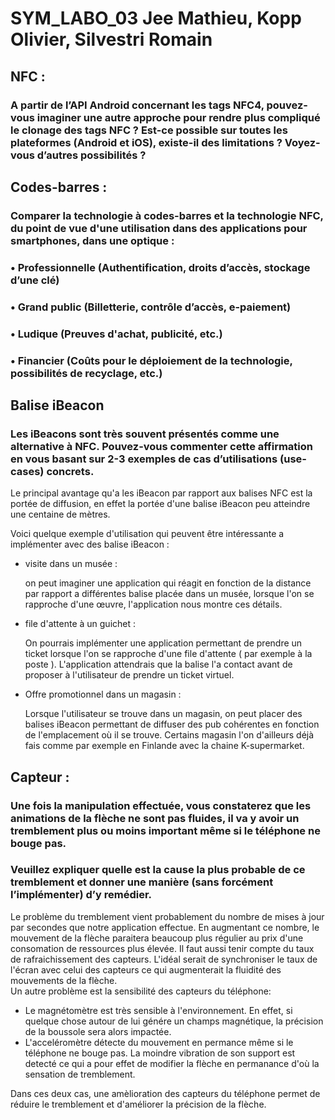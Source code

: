 # SYM_LABO_03 Jee Mathieu, Kopp Olivier, Silvestri Romain

## NFC :

### A partir de l’API Android concernant les tags NFC4, pouvez-vous imaginer une autre approche pour rendre plus compliqué le clonage des tags NFC ? Est-ce possible sur toutes les plateformes (Android et iOS), existe-il des limitations ? Voyez-vous d’autres possibilités ?

## Codes-barres :

### Comparer la technologie à codes-barres et la technologie NFC, du point de vue d'une utilisation dans des applications pour smartphones, dans une optique :

### • Professionnelle (Authentification, droits d’accès, stockage d’une clé)

### • Grand public (Billetterie, contrôle d’accès, e-paiement)

### • Ludique (Preuves d'achat, publicité, etc.)

### • Financier (Coûts pour le déploiement de la technologie, possibilités de recyclage, etc.)

## Balise iBeacon

### Les iBeacons sont très souvent présentés comme une alternative à NFC. Pouvez-vous commenter cette affirmation en vous basant sur 2-3 exemples de cas d’utilisations (use-cases) concrets.

Le principal avantage qu'a les iBeacon par rapport aux balises NFC est la portée de diffusion, en effet la portée d'une balise iBeacon peu atteindre une centaine de mètres.

Voici quelque exemple d'utilisation qui peuvent être intéressante a implémenter avec des balise iBeacon :

- visite dans un musée :

  on peut imaginer une application qui réagit en fonction de la distance par rapport a différentes balise placée dans un musée, lorsque l'on se rapproche d'une œuvre, l'application nous montre ces détails.

- file d'attente à un guichet :

  On pourrais implémenter une application permettant de prendre un ticket lorsque l'on se rapproche d'une file d'attente ( par exemple à la poste ). L'application attendrais que la balise l'a contact avant de proposer à l'utilisateur de prendre un ticket virtuel.

- Offre promotionnel dans un magasin :

  Lorsque l'utilisateur se trouve dans un magasin, on peut placer des balises iBeacon permettant de diffuser des pub cohérentes en fonction de l'emplacement où il se trouve. Certains magasin l'on d'ailleurs déjà fais comme par exemple en Finlande avec la chaine K-supermarket.

## Capteur :

### Une fois la manipulation effectuée, vous constaterez que les animations de la flèche ne sont pas fluides, il va y avoir un tremblement plus ou moins important même si le téléphone ne bouge pas.

### Veuillez expliquer quelle est la cause la plus probable de ce tremblement et donner une manière (sans forcément l’implémenter) d’y remédier.
Le problème du tremblement vient probablement du nombre de mises à jour par secondes que notre application effectue. En augmentant ce nombre, le mouvement de la flèche paraitera beaucoup plus régulier au prix d'une consomation de ressources plus élevée. Il faut aussi tenir compte du taux de rafraichissement des capteurs. L'idéal serait de synchroniser le taux de l'écran avec celui des capteurs ce qui augmenterait la fluidité des mouvements de la flèche.  
Un autre problème est la sensibilité des capteurs du téléphone:  
- Le magnétomètre est très sensible à l'environnement. En effet, si quelque chose autour de lui génére un champs magnétique, la précision de la boussole sera alors impactée.
- L'acceléromètre détecte du mouvement en permance même si le téléphone ne bouge pas. La moindre vibration de son support est detecté ce qui a pour effet de modifier la flèche en permanance d'où la sensation de tremblement.

Dans ces deux cas, une amèlioration des capteurs du téléphone permet de réduire le tremblement et d'améliorer la précision de la flèche.
